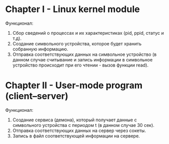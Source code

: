 # Chapter I - Linux kernel module
Функционал: 
1. Сбор сведений о процессах и их характеристиках (pid, ppid, статус и т.д).
2. Создание символьного устройства, которое будет хранить собранную информацию.
3. Отправка соответствующих данных на символьное устройство (в данном случае считывание и запись информации в символьное устройство происходит при его чтении - вызов функции read).

# Chapter II - User-mode program (client–server)
Функционал:
1. Создание сервиса (демона), который получает данные с символьного устройства с периодом t (в данном случае 30 сек).
2. Отправка соответствующих данных на сервер через сокеты.
3. Запись в файл соответствующей информации на сервере.
